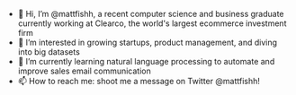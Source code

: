 - 👋 Hi, I’m @mattfishh, a recent computer science and business graduate currently working at Clearco, the world's largest ecommerce investment firm
- 👀 I’m interested in growing startups, product management, and diving into big datasets
- 🌱 I’m currently learning natural language processing to automate and improve sales email communication
- 📫 How to reach me: shoot me a message on Twitter @mattfishh!

<!---
mattfishh/mattfishh is a ✨ special ✨ repository because its `README.md` (this file) appears on your GitHub profile.
You can click the Preview link to take a look at your changes.
--->
